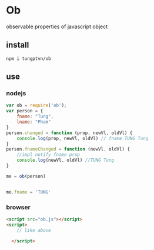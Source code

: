 # Ob
observable properties of javascript object
## install
`npm i tungptvn/ob`
## use


### nodejs
```javascript
var ob = require('ob');
var person = {
    fname: "Tung",
    lname: "Pham"
}
person.changed = function (prop, newVl, oldVl) {
    console.log(prop, newVl, oldVl) // fname TUNG Tung
}
person.fnameChanged = function (newVl, oldVl) {
    //impl notify fname prop
    console.log(newVl, oldVl) //TUNG Tung
}

me = ob(person)


me.fname = 'TUNG'    
```

### browser

```html
<script src="ob.js"></script>
<script>
    // like above
    
  </script>
```
